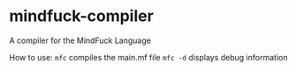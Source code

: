 # mindfuck-compiler
A compiler for the MindFuck Language

How to use:
```mfc``` compiles the main.mf file
```mfc -d``` displays debug information
